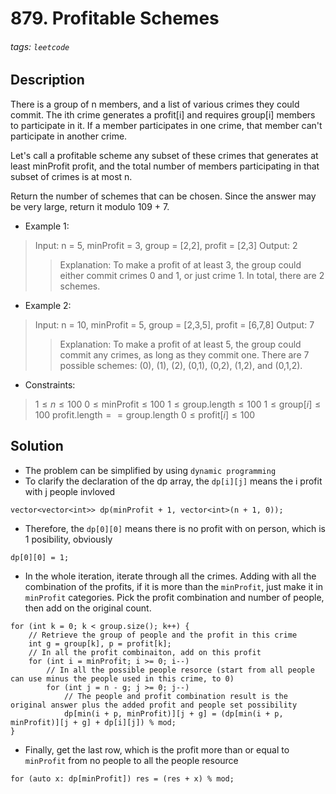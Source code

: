 # 879. Profitable Schemes
###### tags: `leetcode`
## Description
There is a group of n members, and a list of various crimes they could commit. The ith crime generates a profit[i] and requires group[i] members to participate in it. If a member participates in one crime, that member can't participate in another crime.

Let's call a profitable scheme any subset of these crimes that generates at least minProfit profit, and the total number of members participating in that subset of crimes is at most n.

Return the number of schemes that can be chosen. Since the answer may be very large, return it modulo 109 + 7.

- Example 1:

>Input: n = 5, minProfit = 3, group = [2,2], profit = [2,3]
Output: 2
>>Explanation: To make a profit of at least 3, the group could either commit crimes 0 and 1, or just crime 1.
In total, there are 2 schemes.

- Example 2:

>Input: n = 10, minProfit = 5, group = [2,3,5], profit = [6,7,8]
Output: 7
>>Explanation: To make a profit of at least 5, the group could commit any crimes, as long as they commit one.
There are 7 possible schemes: (0), (1), (2), (0,1), (0,2), (1,2), and (0,1,2).

- Constraints:

> $1 \leq n \leq 100$
$0 \leq \text{minProfit} \leq 100$
$1 \leq \text{group.length} \leq 100$
$1 \leq \text{group}[i] \leq 100$
$\text{profit.length} == \text{group.length}$
$0 \leq \text{profit}[i] \leq 100$

## Solution
- The problem can be simplified by using `dynamic programming`
- To clarify the declaration of the dp array, the `dp[i][j]` means the i profit with j people invloved
```cpp=
vector<vector<int>> dp(minProfit + 1, vector<int>(n + 1, 0));
```
- Therefore, the `dp[0][0]` means there is no profit with on person, which is 1 posibility, obviously
```cpp=
dp[0][0] = 1;
```
- In the whole iteration, iterate through all the crimes. Adding with all the combination of the profits, if it is more than the `minProfit`, just make it in `minProfit` categories. Pick the profit combination and number of people, then add on the original count.
```cpp=
for (int k = 0; k < group.size(); k++) {
    // Retrieve the group of people and the profit in this crime
    int g = group[k], p = profit[k];
    // In all the profit combinaiton, add on this profit
    for (int i = minProfit; i >= 0; i--)
        // In all the possible people resorce (start from all people can use minus the people used in this crime, to 0)
        for (int j = n - g; j >= 0; j--)
            // The people and profit combination result is the original answer plus the added profit and people set possibility
            dp[min(i + p, minProfit)][j + g] = (dp[min(i + p, minProfit)][j + g] + dp[i][j]) % mod;
}
```
- Finally, get the last row, which is the profit more than or equal to `minProfit` from no people to all the people resource
```cpp=
for (auto x: dp[minProfit]) res = (res + x) % mod;
```